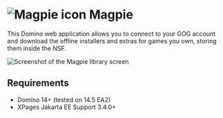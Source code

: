# ![Magpie icon](assets/magpie-64.png) Magpie

This Domino web application allows you to connect to your GOG account and download the offline installers and extras for games you own, storing them inside the NSF.

![Screenshot of the Magpie library screen](assets/app-screenshot.png)

## Requirements

- Domino 14+ (tested on 14.5 EA2)
- XPages Jakarta EE Support 3.4.0+
